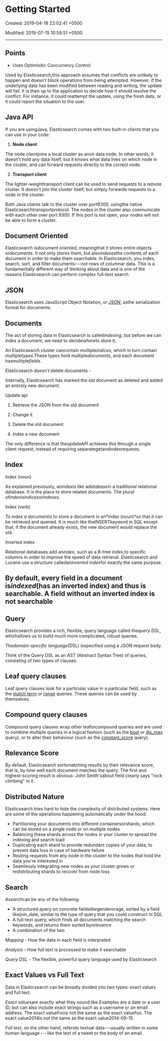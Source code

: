 # Getting Started

Created: 2019-04-18 22:02:41 +0500

Modified: 2019-07-15 10:59:51 +0500

---

## Points

- Uses Optimisitic Concurrency Control

Used by Elasticsearch,this approach assumes that conflicts are unlikely to happen and doesn't block operations from being attempted. However, if the underlying data has been modified between reading and writing, the update will fail. It is then up to the application to decide how it should resolve the conflict. For instance, it could reattempt the update, using the fresh data, or it could report the situation to the user.

## Java API

If you are usingJava, Elasticsearch comes with two built-in clients that you can use in your code:

1. **Node client**

The node clientjoins a local cluster as anon data node. In other words, it doesn't hold any data itself, but it knows what data lives on which node in the cluster, and can forward requests directly to the correct node.

2. **Transport client**

The lighter-weighttransport client can be used to send requests to a remote cluster. It doesn't join the cluster itself, but simply forwards requests to a node in the cluster.

Both Java clients talk to the cluster over port9300, usingthe native Elasticsearchtransportprotocol. The nodes in the cluster also communicate with each other over port 9300. If this port is not open, your nodes will not be able to form a cluster.

## Document Oriented

Elasticsearch is*document oriented*, meaningthat it stores entire objects or*documents*. It not only stores them, but also*indexes*the contents of each document in order to make them searchable. In Elasticsearch, you index, search, sort, and filter documents---not rows of columnar data. This is a fundamentally different way of thinking about data and is one of the reasons Elasticsearch can perform complex full-text search.

## JSON

Elasticsearch uses JavaScript Object Notation, or [*JSON*](http://en.wikipedia.org/wiki/Json), asthe serialization format for documents.

## Documents

The act of storing data in Elasticsearch is called*indexing*, but before we can index a document, we need to decide*where*to store it.

An Elasticsearch cluster cancontain multiple*indices*, which in turn contain multiple*types*.These types hold multiple*documents*, and each document hasmultiple*fields*.

Elasticsearch doesn't delete documents -

Internally, Elasticsearch has marked the old document as deleted and added an entirely new document.

Update api

1. Retrieve the JSON from the old document

2. Change it

3. Delete the old document

4. Index a new document

The only difference is that theupdateAPI achieves this through a single client request, instead of requiring separategetandindexrequests.

## Index

Index (noun)

As explained previously, an*index*is like a*database*in a traditional relational database. It is the place to store related documents. The plural of*index*is*indices*or*indexes*.

Index (verb)

*To index a document*is to store a document in an*index (noun)*so that it can be retrieved and queried. It is much like theINSERTkeyword in SQL except that, if the document already exists, the new document would replace the old.

Inverted index

Relational databases add an*index*, such as a B-tree index,to specific columns in order to improve the speed of data retrieval. Elasticsearch and Lucene use a structure calledan*inverted index*for exactly the same purpose.

## By default, every field in a document is*indexed*(has an inverted index) and thus is searchable. A field without an inverted index is not searchable

## Query

Elasticsearch provides a rich, flexible, query language called the*query DSL*, whichallows us to build much more complicated, robust queries.

The*domain-specific language*(DSL) isspecified using a JSON request body.

Think of the Query DSL as an AST (Abstract Syntax Tree) of queries, consisting of two types of clauses:

## Leaf query clauses

Leaf query clauses look for a particular value in a particular field, such as the [match](https://www.elastic.co/guide/en/elasticsearch/reference/current/query-dsl-match-query.html),[term](https://www.elastic.co/guide/en/elasticsearch/reference/current/query-dsl-term-query.html) or [range](https://www.elastic.co/guide/en/elasticsearch/reference/current/query-dsl-range-query.html) queries. These queries can be used by themselves.

## Compound query clauses

Compound query clauses wrap other leaforcompound queries and are used to combine multiple queries in a logical fashion (such as the [bool](https://www.elastic.co/guide/en/elasticsearch/reference/current/query-dsl-bool-query.html) or [dis_max](https://www.elastic.co/guide/en/elasticsearch/reference/current/query-dsl-dis-max-query.html) query), or to alter their behaviour (such as the [constant_score](https://www.elastic.co/guide/en/elasticsearch/reference/current/query-dsl-constant-score-query.html) query).

## Relevance Score

By default, Elasticsearch sortsmatching results by their relevance score, that is, by how well each document matches the query. The first and highest-scoring result is obvious: John Smith'sabout field clearly says "rock climbing" in it.

## Distributed Nature

Elasticsearch tries hard to hide the complexity of distributed systems. Here are some of the operations happening automatically under the hood:

- Partitioning your documents into different containersorshards, which can be stored on a single node or on multiple nodes
- Balancing these shards across the nodes in your cluster to spread the indexing and search load
- Duplicating each shard to provide redundant copies of your data, to prevent data loss in case of hardware failure
- Routing requests from any node in the cluster to the nodes that hold the data you're interested in
- Seamlessly integrating new nodes as your cluster grows or redistributing shards to recover from node loss

## Search

A*search*can be any of the following:

- A structured query on concrete fieldslikegenderorage, sorted by a field likejoin_date, similar to the type of query that you could construct in SQL
- A full-text query, which finds all documents matching the search keywords, and returns them sorted by*relevance*
- A combination of the two

*Mapping -* How the data in each field is interpreted

*Analysis -* How full text is processed to make it searchable

*Query DSL -* The flexible, powerful query language used by Elasticsearch

## Exact Values vs Full Text

Data in Elasticsearch can be broadly divided into two types: exact values and full text.

*Exact values*are exactly what they sound like.Examples are a date or a user ID, but can also include exact strings such as a username or an email address. The exact valueFoois not the same as the exact valuefoo. The exact value2014is not the same as the exact value2014-09-15.

*Full text*, on the other hand, refersto textual data---usually written in some human language --- like the text of a tweet or the body of an email.
